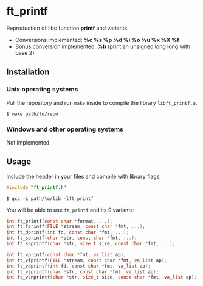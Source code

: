 # ft_printf
Reproduction of libc function **printf** and variants.<br />
- Conversions implemented: **%c %s %p %d %i %o %u %x %X %f**<br/>
- Bonus conversion implemented: **%b** (print an unsigned long long with base 2)

## Installation

### Unix operating systems
Pull the repository and run `make` inside to compile the library `libft_printf.a`.<br />
```
$ make path/to/repo
```
### Windows and other operating systems
Not implemented.<br />

## Usage
Include the header in your files and compile with library flags.<br />
```C
#include "ft_printf.h"
```
```
$ gcc -L path/to/lib -lft_printf
```
You will be able to use `ft_printf` and its 9 variants:<br />
```C
int	ft_printf(const char *format, ...);
int	ft_fprintf(FILE *stream, const char *fmt, ...);
int	ft_dprintf(int fd, const char *fmt, ...);
int	ft_sprintf(char *str, const char *fmt, ...);
int	ft_snprintf(char *str, size_t size, const char *fmt, ...);

int	ft_vprintf(const char *fmt, va_list ap);
int	ft_vfprintf(FILE *stream, const char *fmt, va_list ap);
int	ft_vdprintf(int fd, const char *fmt, va_list ap);
int	ft_vsprintf(char *str, const char *fmt, va_list ap);
int	ft_vsnprintf(char *str, size_t size, const char *fmt, va_list ap);
```
